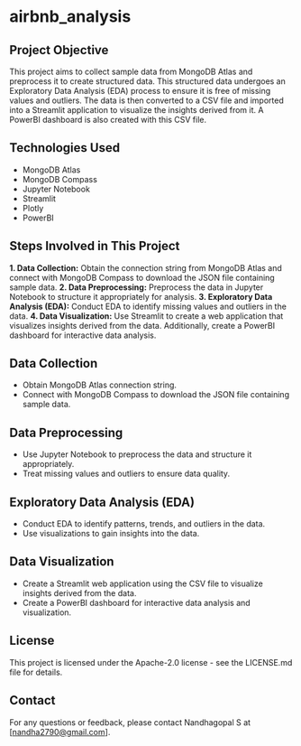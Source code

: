 # airbnb_analysis

## Project Objective
This project aims to collect sample data from MongoDB Atlas and preprocess it to create structured data. This structured data undergoes an Exploratory Data Analysis (EDA) process to ensure it is free of missing values and outliers. The data is then converted to a CSV file and imported into a Streamlit application to visualize the insights derived from it. A PowerBI dashboard is also created with this CSV file.

## Technologies Used
- MongoDB Atlas
- MongoDB Compass
- Jupyter Notebook
- Streamlit
- Plotly
- PowerBI

## Steps Involved in This Project
**1. Data Collection:** Obtain the connection string from MongoDB Atlas and connect with MongoDB Compass to download the JSON file containing sample data.
**2. Data Preprocessing:** Preprocess the data in Jupyter Notebook to structure it appropriately for analysis.
**3. Exploratory Data Analysis (EDA):** Conduct EDA to identify missing values and outliers in the data.
**4. Data Visualization:** Use Streamlit to create a web application that visualizes insights derived from the data. Additionally, create a PowerBI dashboard for interactive data analysis.

## Data Collection
- Obtain MongoDB Atlas connection string.
- Connect with MongoDB Compass to download the JSON file containing sample data.

## Data Preprocessing
- Use Jupyter Notebook to preprocess the data and structure it appropriately.
- Treat missing values and outliers to ensure data quality.

## Exploratory Data Analysis (EDA)
- Conduct EDA to identify patterns, trends, and outliers in the data.
- Use visualizations to gain insights into the data.

## Data Visualization
- Create a Streamlit web application using the CSV file to visualize insights derived from the data.
- Create a PowerBI dashboard for interactive data analysis and visualization.

## License
This project is licensed under the Apache-2.0 license - see the LICENSE.md file for details.

## Contact
For any questions or feedback, please contact Nandhagopal S at [nandha2790@gmail.com].

